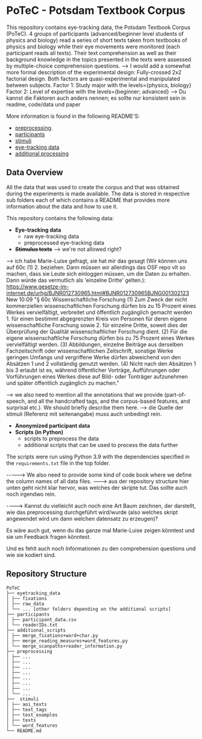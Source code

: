 # PoTeC - Potsdam Textbook Corpus

This repository contains eye-tracking data, the Potsdam Textbook Corpus (PoTeC). 
4 groups of participants (advanced/beginner level students of physics and biology) read a series of short 
texts taken from textbooks of physics and biology while their eye movements were monitored
(each participant reads all texts). Their text comprehension as well as their background 
knowledge in the topics presented in the texts were assessed by multiple-choice comprehension questions.
--> I would add a somewhat more formal description of the experimental design: 
Fully-crossed 2x2 factorial design. Both factors are quasi-experimental and manipulated between subjects. 
Factor 1: Study major with the levels={physics, biology}
Factor 2: Level of expertise with the levels={beginner; advanced}
--> Du kannst die Faktoren auch anders nennen; es sollte nur konsistent sein in readme, code/data und paper

More information is found in the following README'S:
* [preprocessing](./preprocessing_scripts/README.md).
* [participants](./participants/README.md)
* [stimuli](./stimuli/README.md)
* [eye-tracking data](./eyetracking_data/README.md)
* [additional processing](./additional_scripts/REAMDE.md)

## Data Overview
All the data that was used to create the corpus and that was obtained during the experiments is made available. 
The data is stored in respective sub folders each of which contains a README that provides more information 
about the data and how to use it.

This repository contains the following data:
* **Eye-tracking data**
  * raw eye-tracking data
  * preprocessed eye-tracking data
* ~~**Stimulus texts**~~ --> we're not allowed right? 

--> ich habe Marie-Luise gefragt, sie hat mir das gesagt (Wir können uns auf 60c (1) 2. beziehen. Dann müssen wir allerdings das OSF repo vlt so machen, dass sie Leute sich einloggen müssen, um die Daten zu erhalten. Dann würde das vermutlich als 'einzelne Dritte' gelten.):
 https://www.gesetze-im-internet.de/urhg/BJNR012730965.html#BJNR012730965BJNG001302123
New
10:09
"§ 60c Wissenschaftliche Forschung
(1) Zum Zweck der nicht kommerziellen wissenschaftlichen Forschung dürfen bis zu 15 Prozent eines Werkes vervielfältigt, verbreitet und öffentlich zugänglich gemacht werden
1.
für einen bestimmt abgegrenzten Kreis von Personen für deren eigene wissenschaftliche Forschung sowie
2.
für einzelne Dritte, soweit dies der Überprüfung der Qualität wissenschaftlicher Forschung dient.
(2) Für die eigene wissenschaftliche Forschung dürfen bis zu 75 Prozent eines Werkes vervielfältigt werden.
(3) Abbildungen, einzelne Beiträge aus derselben Fachzeitschrift oder wissenschaftlichen Zeitschrift, sonstige Werke geringen Umfangs und vergriffene Werke dürfen abweichend von den Absätzen 1 und 2 vollständig genutzt werden.
(4) Nicht nach den Absätzen 1 bis 3 erlaubt ist es, während öffentlicher Vorträge, Aufführungen oder Vorführungen eines Werkes diese auf Bild- oder Tonträger aufzunehmen und später öffentlich zugänglich zu machen."

  --> we also need to mention all the annotations that we provide (part-of-speech, and all the handcrafted tags, and the corpus-based features, and surprisal etc.). We should briefly describe them here.
  --> die Quelle der stimuli (Referenz mit seitenangabe) muss auch unbedingt rein.
  
* **Anonymized participant data**
* **Scripts (in Python)**
  * scripts to preprocess the data
  * additional scripts that can be used to process the data further

The scripts were run using Python 3.9 with the dependencies specified in the `requirements.txt` file 
in the top folder.

-----> We also need to provide some kind of code book where we define the column names of all data files. 
---> aus der repository structure hier unten geht nicht klar hervor, was welches der skripte tut. Das sollte auch noch irgendwo rein.

----> Kannst du vielleicht auch noch eine Art Baum zeichnen, der darstellt, wie das preprocessing durchgeführt wird/wurde (also welches skript angewendet wird um dann welchen datensatz zu erzeugen)?

Es wäre auch gut, wenn du das ganze mal Marie-Luise zeigen könntest und sie um Feedback fragen könntest. 

Und es fehlt auch noch Informationen zu den comprehension questions und wie sie kodiert sind. 


## Repository Structure
    PoTeC
    ├── eyetracking_data
    │ ├── fixations
    │ ├── raw_data
    │ └── ... [other folders depending on the additional scripts]
    ├── participants
    │ ├── participant_data.csv
    │ └── readerIDs.txt
    ├── additional_scripts
    │ ├── merge_fixations+word+char.py
    │ ├── merge_reading_measures+word_features.py
    │ └── merge_scanpaths+reader_information.py
    ├── preprocessing
    │ ├── ...
    │ ├── ...
    │ ├── ...
    │ ├── ...
    │ ├── ...
    │ ├── ...
    │ ├── ...
    │ └── ...
    ├──  stimuli
    │ ├── aoi_texts
    │ ├── text_tags
    │ ├── text_examples
    │ ├── texts
    │ └── word_features
    └── README.md


